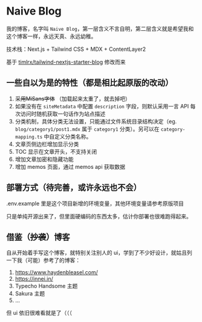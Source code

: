 # Naive Blog

我的博客，名字叫 `Naive Blog`，第一层含义不言自明，第二层含义就是希望我和这个博客一样，永远天真、永远幼稚。

技术栈：Next.js + Tailwind CSS + MDX + ContentLayer2

基于 [timlrx/tailwind-nextjs-starter-blog](https://github.com/timlrx/tailwind-nextjs-starter-blog) 修改而来

## 一些自以为是的特性（都是相比起原版的改动）

1. ~~采用MiSans字体~~ （加载起来太重了，就去掉吧）
2. 如果没有在 `siteMetadata` 中配置 `description` 字段，则默认采用一言 API 每次访问时随机获取一句话作为站点描述
3. 分类机制，具体分类无法设置，只能通过文件系统目录结构决定（eg. `blog/category1/post1.mdx` 属于 `category1` 分类）。另可以在 `category-mapping.ts` 中自定义分类名称。
4. 文章页侧边栏增加显示分类
5. TOC 显示在文章开头，不支持关闭
6. 增加文章加密和隐藏功能
7. 增加 memos 页面，通过 memos api 获取数据

## 部署方式（待完善，或许永远也不会）

.env.example 里是这个项目新增的环境变量，其他环境变量请参考原版项目

只是单纯开源出来了，但里面硬编码的东西太多，估计你部署也很难跑得起来。

## 借鉴（~~抄袭~~）博客

自从开始着手写这个博客，就特别关注别人的 ui，学到了不少好设计，就姑且列一下我（可能）参考了的博客：

1. https://www.haydenbleasel.com/
2. https://innei.in/
3. Typecho Handsome 主题
4. Sakura 主题
5. ...

但 ui 依旧很难看就是了（（（
